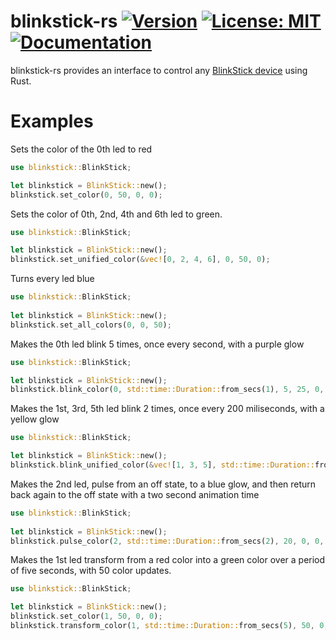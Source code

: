 # blinkstick-rs [![Version](https://img.shields.io/crates/v/blinkstick-rs.svg)](https://crates.io/crates/blinkstick-rs) [![License: MIT](https://img.shields.io/badge/License-MIT-yellow.svg)](https://github.com/seltiix/blinkstick-rs/blob/master/LICENSE.txt) [![Documentation](https://docs.rs/blinkstick-rs/badge.svg)](https://docs.rs/blinkstick-rs)

blinkstick-rs provides an interface to control any [BlinkStick device](https://www.blinkstick.com/) using Rust.

# Examples

Sets the color of the 0th led to red
```rust
use blinkstick::BlinkStick;

let blinkstick = BlinkStick::new(); 
blinkstick.set_color(0, 50, 0, 0);
```

Sets the color of 0th, 2nd, 4th and 6th led to green.
```rust
use blinkstick::BlinkStick;

let blinkstick = BlinkStick::new();
blinkstick.set_unified_color(&vec![0, 2, 4, 6], 0, 50, 0);
 ```

Turns every led blue
```rust
use blinkstick::BlinkStick;
 
let blinkstick = BlinkStick::new();
blinkstick.set_all_colors(0, 0, 50);
```

Makes the 0th led blink 5 times, once every second, with a purple glow
```rust
use blinkstick::BlinkStick;

let blinkstick = BlinkStick::new();
blinkstick.blink_color(0, std::time::Duration::from_secs(1), 5, 25, 0, 25);
```

Makes the 1st, 3rd, 5th led blink 2 times, once every 200 miliseconds, with a yellow glow
```rust
use blinkstick::BlinkStick;

let blinkstick = BlinkStick::new();
blinkstick.blink_unified_color(&vec![1, 3, 5], std::time::Duration::from_millis(200), 2, 50, 50, 0);
```

Makes the 2nd led, pulse from an off state, to a blue glow, and then return back again to the off state with a two second animation time
```rust
use blinkstick::BlinkStick;
 
let blinkstick = BlinkStick::new();
blinkstick.pulse_color(2, std::time::Duration::from_secs(2), 20, 0, 0, 155);
```

Makes the 1st led transform from a red color into a green color over a period of five seconds, with 50 color updates.
```rust
use blinkstick::BlinkStick;

let blinkstick = BlinkStick::new();
blinkstick.set_color(1, 50, 0, 0);
blinkstick.transform_color(1, std::time::Duration::from_secs(5), 50, 0, 50, 0);
```